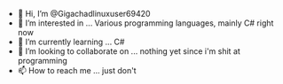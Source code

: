 - 👋 Hi, I’m @Gigachadlinuxuser69420
- 👀 I’m interested in ... Various programming languages, mainly C# right now
- 🌱 I’m currently learning ... C#
- 💞️ I’m looking to collaborate on ... nothing yet since i'm shit at programming
- 📫 How to reach me ... just don't

<!---
Gigachadlinuxuser69420/Gigachadlinuxuser69420 is a ✨ special ✨ repository because its `README.md` (this file) appears on your GitHub profile.
You can click the Preview link to take a look at your changes.
--->
